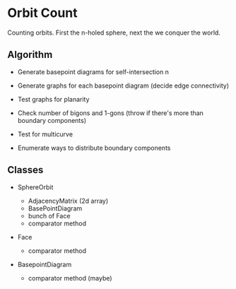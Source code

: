# Orbit Count

Counting orbits.  First the n-holed sphere, next the we conquer the world.

## Algorithm

- Generate basepoint diagrams for self-intersection n

- Generate graphs for each basepoint diagram (decide edge connectivity)

- Test graphs for planarity

- Check number of bigons and 1-gons (throw if there's more than boundary components)

- Test for multicurve

- Enumerate ways to distribute boundary components

## Classes

- SphereOrbit
  * AdjacencyMatrix (2d array)
  * BasePointDiagram
  * bunch of Face
  * comparator method

- Face
  * comparator method

- BasepointDiagram
  * comparator method (maybe)


